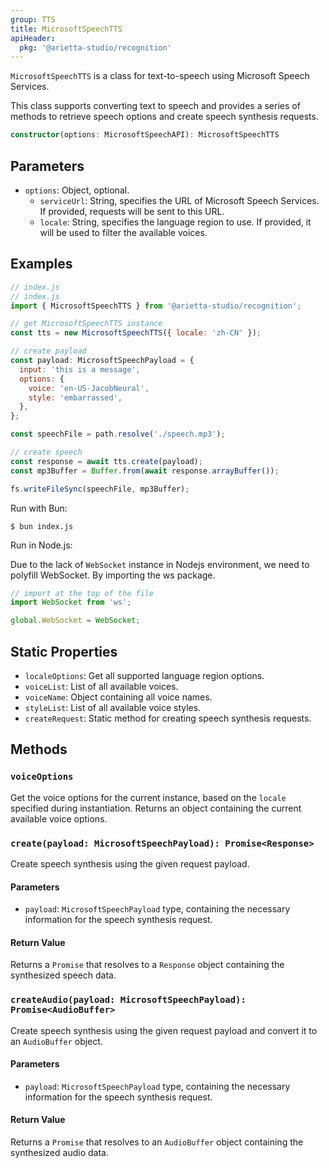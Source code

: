 ```yaml
---
group: TTS
title: MicrosoftSpeechTTS
apiHeader:
  pkg: '@arietta-studio/recognition'
---
```


`MicrosoftSpeechTTS` is a class for text-to-speech using Microsoft Speech Services.

This class supports converting text to speech and provides a series of methods to retrieve speech options and create speech synthesis requests.

```ts
constructor(options: MicrosoftSpeechAPI): MicrosoftSpeechTTS
```

## Parameters

- `options`: Object, optional.
  - `serviceUrl`: String, specifies the URL of Microsoft Speech Services. If provided, requests will be sent to this URL.
  - `locale`: String, specifies the language region to use. If provided, it will be used to filter the available voices.

## Examples

```js
// index.js
// index.js
import { MicrosoftSpeechTTS } from '@arietta-studio/recognition';

// get MicrosoftSpeechTTS instance
const tts = new MicrosoftSpeechTTS({ locale: 'zh-CN' });

// create payload
const payload: MicrosoftSpeechPayload = {
  input: 'this is a message',
  options: {
    voice: 'en-US-JacobNeural',
    style: 'embarrassed',
  },
};

const speechFile = path.resolve('./speech.mp3');

// create speech
const response = await tts.create(payload);
const mp3Buffer = Buffer.from(await response.arrayBuffer());

fs.writeFileSync(speechFile, mp3Buffer);
```

Run with Bun:

```shell
$ bun index.js
```

Run in Node.js:

Due to the lack of `WebSocket` instance in Nodejs environment, we need to polyfill WebSocket. By importing the ws package.

```js
// import at the top of the file
import WebSocket from 'ws';

global.WebSocket = WebSocket;
```

## Static Properties

- `localeOptions`: Get all supported language region options.
- `voiceList`: List of all available voices.
- `voiceName`: Object containing all voice names.
- `styleList`: List of all available voice styles.
- `createRequest`: Static method for creating speech synthesis requests.

## Methods

### `voiceOptions`

Get the voice options for the current instance, based on the `locale` specified during instantiation. Returns an object containing the current available voice options.

### `create(payload: MicrosoftSpeechPayload): Promise<Response>`

Create speech synthesis using the given request payload.

#### Parameters

- `payload`: `MicrosoftSpeechPayload` type, containing the necessary information for the speech synthesis request.

#### Return Value

Returns a `Promise` that resolves to a `Response` object containing the synthesized speech data.

### `createAudio(payload: MicrosoftSpeechPayload): Promise<AudioBuffer>`

Create speech synthesis using the given request payload and convert it to an `AudioBuffer` object.

#### Parameters

- `payload`: `MicrosoftSpeechPayload` type, containing the necessary information for the speech synthesis request.

#### Return Value

Returns a `Promise` that resolves to an `AudioBuffer` object containing the synthesized audio data.
